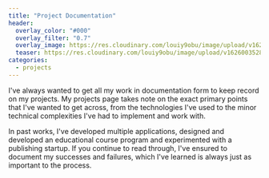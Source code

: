 ```yaml
---
title: "Project Documentation"
header:
  overlay_color: "#000"
  overlay_filter: "0.7"
  overlay_image: https://res.cloudinary.com/louiy9obu/image/upload/v1626002590/letisias_projects_fjlv67.png
  teaser: https://res.cloudinary.com/louiy9obu/image/upload/v1626003528/500x300projects_dbt5xc.png
categories:
  - projects
---
```


I've always wanted to get all my work in documentation form to keep record on my projects. My projects page takes note on the exact primary points that I've wanted to get across, from the technologies I've used to the minor technical complexities I've had to implement and work with.

In past works, I've developed multiple applications, designed and developed an educational course program and experimented with a publishing startup. If you continue to read through, I've ensured to document my successes and failures, which I've learned is always just as important to the process.
